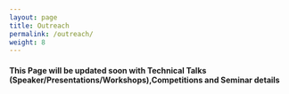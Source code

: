 ```yaml
---
layout: page
title: Outreach
permalink: /outreach/
weight: 8
---
```


<h4> This Page will be updated soon with Technical Talks (Speaker/Presentations/Workshops),Competitions and Seminar details </h4>
